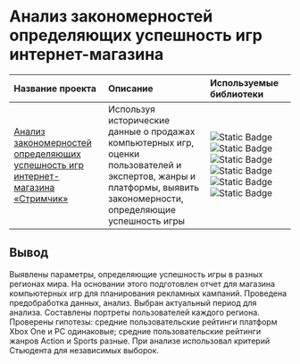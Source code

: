 # Анализ закономерностей определяющих успешность игр интернет-магазина

| Название проекта | Описание | Используемые библиотеки | 
| :---------------------- | :---------------------- | :---------------------- |
| [Анализ закономерностей определяющих успешность игр интернет-магазина «Стримчик»](https://github.com/Sevav/Projects_practicum_data_analyst/blob/bb2cbf2f18b1eede02041ce47d29e9bf20fd8ae9/data_online_store/%D0%90%D0%BD%D0%B0%D0%BB%D0%B8%D0%B7%20%D0%B7%D0%B0%D0%BA%D0%BE%D0%BD%D0%BE%D0%BC%D0%B5%D1%80%D0%BD%D0%BE%D1%81%D1%82%D0%B5%D0%B9%20%D0%BE%D0%BF%D1%80%D0%B5%D0%B4%D0%B5%D0%BB%D1%8F%D1%8E%D1%89%D0%B8%D1%85%20%D1%83%D1%81%D0%BF%D0%B5%D1%88%D0%BD%D0%BE%D1%81%D1%82%D1%8C%20%D0%B8%D0%B3%D1%80%20%D0%B8%D0%BD%D1%82%D0%B5%D1%80%D0%BD%D0%B5%D1%82-%D0%BC%D0%B0%D0%B3%D0%B0%D0%B7%D0%B8%D0%BD%D0%B0%20%C2%AB%D0%A1%D1%82%D1%80%D0%B8%D0%BC%D1%87%D0%B8%D0%BA%C2%BB.ipynb) | Используя исторические данные о продажах компьютерных игр, оценки пользователей и экспертов, жанры и платформы, выявить закономерности, определяющие успешность игры | ![Static Badge](https://img.shields.io/badge/Python-%23FCCC1C) ![Static Badge](https://img.shields.io/badge/Pandas-%231C5A7D) ![Static Badge](https://img.shields.io/badge/Matplotlib-%23749CCC) ![Static Badge](https://img.shields.io/badge/NumPy-%23043444) ![Static Badge](https://img.shields.io/badge/SciPy-%239D9EEC) ![Static Badge](https://img.shields.io/badge/Seaborn-%232E346C) |

## Вывод  

Выявлены параметры, определяющие успешность игры в разных регионах мира. На основании этого подготовлен отчет для магазина компьютерных игр для планирования рекламных кампаний. Проведена предобработка данных, анализ. Выбран актуальный период для анализа. Составлены портреты пользователей каждого региона. Проверены гипотезы: средние пользовательские рейтинги платформ Xbox One и PC одинаковые; средние пользовательские рейтинги жанров Action и Sports разные. При анализе использовал критерий Стьюдента для независимых выборок.
